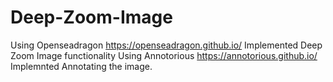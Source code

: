 # Deep-Zoom-Image

Using Openseadragon https://openseadragon.github.io/ Implemented Deep Zoom Image functionality
Using Annotorious https://annotorious.github.io/ Implemnted Annotating the image.
